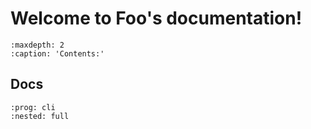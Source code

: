 # Welcome to Foo's documentation!

```{toctree}
:maxdepth: 2
:caption: 'Contents:'
```

## Docs

```{click} commandcollections.cli:cli
:prog: cli
:nested: full
```
